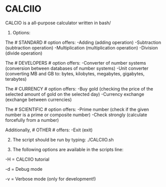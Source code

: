 # CALCIIO
CALCIO is a all-purpose calculator written in bash/

1) Options:

The # STANDARD # option offers:
-Adding (adding operation)
-Subtraction (subtraction operation)
-Multiplication (multiplication operation)
-Division (divide operation)

The # DEVELOPERS # option offers:
-Converter of number systems (conversion between databases of number systems)
-Unit converter (converting MB and GB to: bytes, kilobytes, megabytes, gigabytes, terabytes)

The # CURRENCY # option offers:
-Buy gold (checking the price of the selected amount of gold on the selected day)
-Currency exchange (exchange between currencies)

The # SCIENTIFIC # option offers:
-Prime number (check if the given number is a prime or composite number)
-Check strongly (calculate forcefully from a number)

Additionally, # OTHER # offers:
-Exit (exit)

2) The script should be run by typing:
  ./CALCIIO.sh

3) The following options are available in the scripts line:

-H = CALCIIO tutorial

-d = Debug mode

-v = Verbose mode (only for development!)

